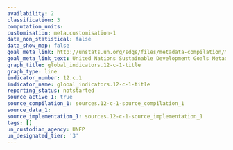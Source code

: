 ```yaml
---
availability: 2
classification: 3
computation_units:
customisation: meta.customisation-1
data_non_statistical: false
data_show_map: false
goal_meta_link: http://unstats.un.org/sdgs/files/metadata-compilation/Metadata-Goal-12.pdf
goal_meta_link_text: United Nations Sustainable Development Goals Metadata (pdf 782kB)
graph_title: global_indicators.12-c-1-title
graph_type: line
indicator_number: 12.c.1
indicator_name: global_indicators.12-c-1-title
reporting_status: notstarted
source_active_1: true
source_compilation_1: sources.12-c-1-source_compilation_1
source_data_1:
source_implementation_1: sources.12-c-1-source_implementation_1
tags: []
un_custodian_agency: UNEP
un_designated_tier: '3'
---
```

